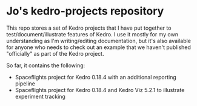 # Jo's kedro-projects repository

This repo stores a set of Kedro projects that I have put together to test/document/illustrate features of Kedro. I use it mostly for my own understanding as I'm writing/editing documentation, but it's also available for anyone who needs to check out an example that we haven't published "officially" as part of the Kedro project.

So far, it contains the following:

* Spaceflights project for Kedro 0.18.4 with an additional reporting pipeline
* Spaceflights project for Kedro 0.18.4 and Kedro Viz 5.2.1 to illustrate experiment tracking
